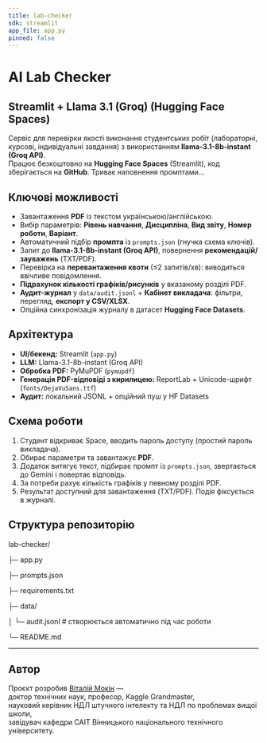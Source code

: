 ```yaml
---
title: lab-checker
sdk: streamlit
app_file: app.py
pinned: false
---
```


# AI Lab Checker
## Streamlit + Llama 3.1 (Groq) (Hugging Face Spaces)

Сервіс для перевірки якості виконання студентських робіт (лабораторні, курсові, індивідуальні завдання) з використанням **llama-3.1-8b-instant (Groq API)**.  
Працює безкоштовно на **Hugging Face Spaces** (Streamlit), код зберігається на **GitHub**.
Триває наповнення промптами...

## Ключові можливості
- Завантаження **PDF** із текстом українською/англійською.
- Вибір параметрів: **Рівень навчання**, **Дисципліна**, **Вид звіту**, **Номер роботи**, **Варіант**.
- Автоматичний підбір **промпта** із `prompts.json` (гнучка схема ключів).
- Запит до **llama-3.1-8b-instant (Groq API)**, повернення **рекомендацій/зауважень** (TXT/PDF).
- Перевірка на **перевантаження квоти** (≤2 запитів/хв): виводиться ввічливе повідомлення.
- **Підрахунок кількості графіків/рисунків** у вказаному розділі PDF.
- **Аудит-журнал** у `data/audit.jsonl` + **Кабінет викладача**: фільтри, перегляд, **експорт у CSV/XLSX**.
- Опційна синхронізація журналу в датасет **Hugging Face Datasets**.

## Архітектура
- **UI/бекенд:** Streamlit (`app.py`)
- **LLM:** Llama-3.1-8b-instant (Groq API)
- **Обробка PDF:** PyMuPDF (`pymupdf`)
- **Генерація PDF-відповіді з кирилицею:** ReportLab + Unicode-шрифт (`fonts/DejaVuSans.ttf`)
- **Аудит:** локальний JSONL + опційний пуш у HF Datasets

## Схема роботи
1. Студент відкриває Space, вводить пароль доступу (простий пароль викладача).
2. Обирає параметри та завантажує **PDF**.
3. Додаток витягує текст, підбирає промпт із `prompts.json`, звертається до Gemini і повертає відповідь.
4. За потреби рахує кількість графіків у певному розділі PDF.
5. Результат доступний для завантаження (TXT/PDF). Подія фіксується в журналі.

## Структура репозиторію
lab-checker/

├─ app.py

├─ prompts.json

├─ requirements.txt

├─ data/

│ └─ audit.jsonl # створюється автоматично під час роботи

└─ README.md

---

## Автор
Проєкт розробив [Віталій Мокін](https://sait.vntu.edu.ua/kafedra/sklad-kafedry/mokin-vitalii-borysovych/) —  
доктор технічних наук, професор, Kaggle Grandmaster,  
науковий керівник НДЛ штучного інтелекту та НДЛ по проблемах вищої школи,  
завідувач кафедри САІТ Вінницького національного технічного університету.
